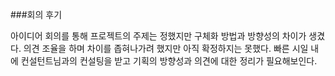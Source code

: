###회의 후기


아이디어 회의를 통해 프로젝트의 주제는 정했지만 구체화 방법과 방향성의 차이가 생겼다.
의견 조율을 하며 차이를 좁혀나가려 했지만 아직 확정하지는 못했다.
빠른 시일 내에 컨설턴트님과의 컨설팅을 받고 기획의 방향성과 의견에 대한 정리가 필요해보인다.

